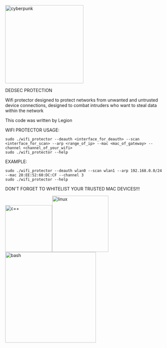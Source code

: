 <img src="https://i.imgur.com/TdzDjh3.png" alt="cyberpunk" width="250" />

DEDSEC PROTECTION

Wifi protector designed to protect networks from unwanted and untrusted device connections, designed to combat intruders who want to steal data within the network

This code was written by Legion

WIFI PROTECTOR USAGE:
```
sudo ./wifi_protector --deauth <interface_for_deauth> --scan <interface_for_scan> --arp <range_of_ip> --mac <mac_of_gateway> --channel <channel_of_your_wifi>
sudo ./wifi_protector --help
```

EXAMPLE:
```
sudo ./wifi_protector --deauth wlan0 --scan wlan1 --arp 192.168.0.0/24 --mac 28:EE:52:60:DC:CF --channel 3
sudo ./wifi_protector --help
```

DON'T FORGET TO WHITELIST YOUR TRUSTED MAC DEVICES!!!

<img src="https://img.shields.io/badge/C%2B%2B-00599C?style=for-the-badge&logo=c%2B%2B&logoColor=white" alt="c++" width="150" /><img src="https://img.shields.io/badge/Linux-FCC624?style=for-the-badge&logo=linux&logoColor=black" alt="linux" width="180" /><img src="https://img.shields.io/badge/Shell_Script-121011?style=for-the-badge&logo=gnu-bash&logoColor=white" alt="bash" width="290" />

